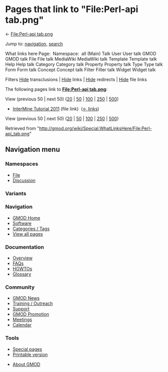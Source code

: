 <div id="mw-page-base" class="noprint">

</div>

<div id="mw-head-base" class="noprint">

</div>

<div id="content" class="mw-body" role="main">

<span id="top"></span>

<div id="mw-js-message" style="display:none;">

</div>



# <span dir="auto">Pages that link to "File:Perl-api tab.png"</span>

<div id="bodyContent">

<div id="contentSub">

← [File:Perl-api
tab.png](/wiki/File:Perl-api_tab.png "File:Perl-api tab.png")

</div>

<div id="jump-to-nav" class="mw-jump">

Jump to: [navigation](#mw-navigation), [search](#p-search)

</div>

<div id="mw-content-text">

What links here Page:  Namespace:  all (Main) Talk User User talk GMOD
GMOD talk File File talk MediaWiki MediaWiki talk Template Template talk
Help Help talk Category Category talk Property Property talk Type Type
talk Form Form talk Concept Concept talk Filter Filter talk Widget
Widget talk

Filters
[Hide](/mediawiki/index.php?title=Special:WhatLinksHere/File:Perl-api_tab.png&hidetrans=1 "Special:WhatLinksHere/File:Perl-api tab.png")
transclusions \|
[Hide](/mediawiki/index.php?title=Special:WhatLinksHere/File:Perl-api_tab.png&hidelinks=1 "Special:WhatLinksHere/File:Perl-api tab.png")
links \|
[Hide](/mediawiki/index.php?title=Special:WhatLinksHere/File:Perl-api_tab.png&hideredirs=1 "Special:WhatLinksHere/File:Perl-api tab.png")
redirects \|
[Hide](/mediawiki/index.php?title=Special:WhatLinksHere/File:Perl-api_tab.png&hideimages=1 "Special:WhatLinksHere/File:Perl-api tab.png")
file links

The following pages link to **[File:Perl-api
tab.png](/wiki/File:Perl-api_tab.png "File:Perl-api tab.png")**:

View (previous 50 \| next 50)
([20](/mediawiki/index.php?title=Special:WhatLinksHere/File:Perl-api_tab.png&limit=20 "Special:WhatLinksHere/File:Perl-api tab.png")
\|
[50](/mediawiki/index.php?title=Special:WhatLinksHere/File:Perl-api_tab.png&limit=50 "Special:WhatLinksHere/File:Perl-api tab.png")
\|
[100](/mediawiki/index.php?title=Special:WhatLinksHere/File:Perl-api_tab.png&limit=100 "Special:WhatLinksHere/File:Perl-api tab.png")
\|
[250](/mediawiki/index.php?title=Special:WhatLinksHere/File:Perl-api_tab.png&limit=250 "Special:WhatLinksHere/File:Perl-api tab.png")
\|
[500](/mediawiki/index.php?title=Special:WhatLinksHere/File:Perl-api_tab.png&limit=500 "Special:WhatLinksHere/File:Perl-api tab.png"))

- [InterMine Tutorial
  2011](/wiki/InterMine_Tutorial_2011 "InterMine Tutorial 2011") (file
  link) ‎ <span class="mw-whatlinkshere-tools">([←
  links](/mediawiki/index.php?title=Special:WhatLinksHere&target=InterMine+Tutorial+2011 "Special:WhatLinksHere"))</span>

View (previous 50 \| next 50)
([20](/mediawiki/index.php?title=Special:WhatLinksHere/File:Perl-api_tab.png&limit=20 "Special:WhatLinksHere/File:Perl-api tab.png")
\|
[50](/mediawiki/index.php?title=Special:WhatLinksHere/File:Perl-api_tab.png&limit=50 "Special:WhatLinksHere/File:Perl-api tab.png")
\|
[100](/mediawiki/index.php?title=Special:WhatLinksHere/File:Perl-api_tab.png&limit=100 "Special:WhatLinksHere/File:Perl-api tab.png")
\|
[250](/mediawiki/index.php?title=Special:WhatLinksHere/File:Perl-api_tab.png&limit=250 "Special:WhatLinksHere/File:Perl-api tab.png")
\|
[500](/mediawiki/index.php?title=Special:WhatLinksHere/File:Perl-api_tab.png&limit=500 "Special:WhatLinksHere/File:Perl-api tab.png"))

</div>

<div class="printfooter">

Retrieved from
"<http://gmod.org/wiki/Special:WhatLinksHere/File:Perl-api_tab.png>"

</div>

<div id="catlinks" class="catlinks catlinks-allhidden">

</div>

<div class="visualClear">

</div>

</div>

</div>

<div id="mw-navigation">

## Navigation menu

<div id="mw-head">



<div id="left-navigation">

<div id="p-namespaces" class="vectorTabs" role="navigation"
aria-labelledby="p-namespaces-label">

### Namespaces

- <span id="ca-nstab-image"><a href="/wiki/File:Perl-api_tab.png" accesskey="c"
  title="View the file page [c]">File</a></span>
- <span id="ca-talk"><a
  href="/mediawiki/index.php?title=File_talk:Perl-api_tab.png&amp;action=edit&amp;redlink=1"
  accesskey="t"
  title="Discussion about the content page [t]">Discussion</a></span>

</div>

<div id="p-variants" class="vectorMenu emptyPortlet" role="navigation"
aria-labelledby="p-variants-label">

### 

### Variants[](#)

<div class="menu">

</div>

</div>

</div>

<div id="right-navigation">





</div>



</div>

</div>

</div>

<div id="mw-panel">

<div id="p-logo" role="banner">

<a href="/wiki/Main_Page"
style="background-image: url(http://gmod.org/images/GMOD-cogs.png);"
title="Visit the main page"></a>

</div>

<div id="p-Navigation" class="portal" role="navigation"
aria-labelledby="p-Navigation-label">

### Navigation

<div class="body">

- <span id="n-GMOD-Home">[GMOD Home](/wiki/Main_Page)</span>
- <span id="n-Software">[Software](/wiki/GMOD_Components)</span>
- <span id="n-Categories-.2F-Tags">[Categories /
  Tags](/wiki/Categories)</span>
- <span id="n-View-all-pages">[View all
  pages](/wiki/Special:AllPages)</span>

</div>

</div>

<div id="p-Documentation" class="portal" role="navigation"
aria-labelledby="p-Documentation-label">

### Documentation

<div class="body">

- <span id="n-Overview">[Overview](/wiki/Overview)</span>
- <span id="n-FAQs">[FAQs](/wiki/Category:FAQ)</span>
- <span id="n-HOWTOs">[HOWTOs](/wiki/Category:HOWTO)</span>
- <span id="n-Glossary">[Glossary](/wiki/Glossary)</span>

</div>

</div>

<div id="p-Community" class="portal" role="navigation"
aria-labelledby="p-Community-label">

### Community

<div class="body">

- <span id="n-GMOD-News">[GMOD News](/wiki/GMOD_News)</span>
- <span id="n-Training-.2F-Outreach">[Training /
  Outreach](/wiki/Training_and_Outreach)</span>
- <span id="n-Support">[Support](/wiki/Support)</span>
- <span id="n-GMOD-Promotion">[GMOD
  Promotion](/wiki/GMOD_Promotion)</span>
- <span id="n-Meetings">[Meetings](/wiki/Meetings)</span>
- <span id="n-Calendar">[Calendar](/wiki/Calendar)</span>

</div>

</div>

<div id="p-tb" class="portal" role="navigation"
aria-labelledby="p-tb-label">

### Tools

<div class="body">

- <span id="t-specialpages"><a href="/wiki/Special:SpecialPages" accesskey="q"
  title="A list of all special pages [q]">Special pages</a></span>
- <span id="t-print"><a
  href="/mediawiki/index.php?title=Special:WhatLinksHere/File:Perl-api_tab.png&amp;printable=yes"
  rel="alternate" accesskey="p"
  title="Printable version of this page [p]">Printable version</a></span>

</div>

</div>

</div>

</div>

<div id="footer" role="contentinfo">

- <span id="footer-places-about">[About
  GMOD](/wiki/GMOD:About "GMOD:About")</span>

<!-- -->






</div>
